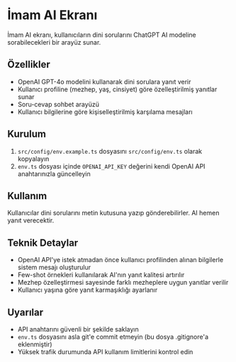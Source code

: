 # İmam AI Ekranı

İmam AI ekranı, kullanıcıların dini sorularını ChatGPT AI modeline sorabilecekleri bir arayüz sunar.

## Özellikler

- OpenAI GPT-4o modelini kullanarak dini sorulara yanıt verir
- Kullanıcı profiline (mezhep, yaş, cinsiyet) göre özelleştirilmiş yanıtlar sunar
- Soru-cevap sohbet arayüzü
- Kullanıcı bilgilerine göre kişiselleştirilmiş karşılama mesajları

## Kurulum

1. `src/config/env.example.ts` dosyasını `src/config/env.ts` olarak kopyalayın
2. `env.ts` dosyası içinde `OPENAI_API_KEY` değerini kendi OpenAI API anahtarınızla güncelleyin

## Kullanım

Kullanıcılar dini sorularını metin kutusuna yazıp gönderebilirler. AI hemen yanıt verecektir.

## Teknik Detaylar

- OpenAI API'ye istek atmadan önce kullanıcı profilinden alınan bilgilerle sistem mesajı oluşturulur
- Few-shot örnekleri kullanılarak AI'nın yanıt kalitesi artırılır
- Mezhep özelleştirmesi sayesinde farklı mezheplere uygun yanıtlar verilir
- Kullanıcı yaşına göre yanıt karmaşıklığı ayarlanır

## Uyarılar

- API anahtarını güvenli bir şekilde saklayın
- `env.ts` dosyasını asla git'e commit etmeyin (bu dosya .gitignore'a eklenmiştir)
- Yüksek trafik durumunda API kullanım limitlerini kontrol edin 